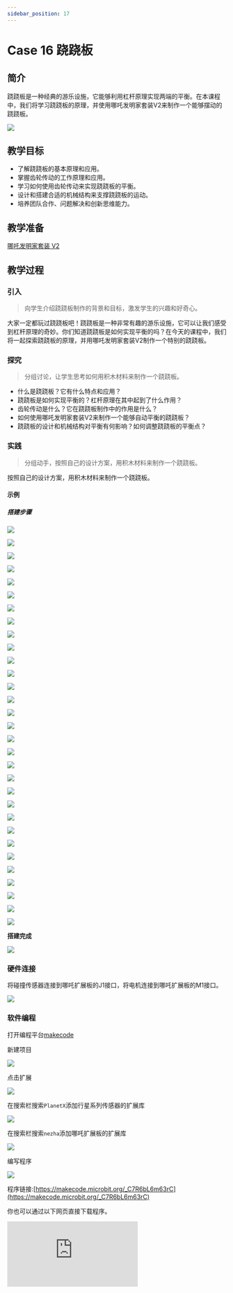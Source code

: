 ```yaml
---
sidebar_position: 17
---
```


# Case 16 跷跷板

## 简介

跷跷板是一种经典的游乐设施，它能够利用杠杆原理实现两端的平衡。在本课程中，我们将学习跷跷板的原理，并使用哪吒发明家套装V2来制作一个能够摆动的跷跷板。

![](./images/nezha-inventors-kit-v2-case-16-01.png)

## 教学目标

- 了解跷跷板的基本原理和应用。
- 掌握齿轮传动的工作原理和应用。
- 学习如何使用齿轮传动来实现跷跷板的平衡。
- 设计和搭建合适的机械结构来支撑跷跷板的运动。
- 培养团队合作、问题解决和创新思维能力。

## 教学准备

[哪吒发明家套装 V2](https://www.elecfreaks.com/nezha-inventor-s-kit-v2-for-micro-bit.html)


## 教学过程

### 引入

>向学生介绍跷跷板制作的背景和目标，激发学生的兴趣和好奇心。

大家一定都玩过跷跷板吧！跷跷板是一种非常有趣的游乐设施，它可以让我们感受到杠杆原理的奇妙。你们知道跷跷板是如何实现平衡的吗？在今天的课程中，我们将一起探索跷跷板的原理，并用哪吒发明家套装V2制作一个特别的跷跷板。

### 探究

>分组讨论，让学生思考如何用积木材料来制作一个跷跷板。

- 什么是跷跷板？它有什么特点和应用？
- 跷跷板是如何实现平衡的？杠杆原理在其中起到了什么作用？
- 齿轮传动是什么？它在跷跷板制作中的作用是什么？
- 如何使用哪吒发明家套装V2来制作一个能够自动平衡的跷跷板？
- 跷跷板的设计和机械结构对平衡有何影响？如何调整跷跷板的平衡点？

### 实践

>分组动手，按照自己的设计方案，用积木材料来制作一个跷跷板。

按照自己的设计方案，用积木材料来制作一个跷跷板。



#### 示例

##### 搭建步骤

![](./images/nezha-inventors-kit-v2-step-16-01.png)

![](./images/nezha-inventors-kit-v2-step-16-02.png)

![](./images/nezha-inventors-kit-v2-step-16-03.png)

![](./images/nezha-inventors-kit-v2-step-16-04.png)

![](./images/nezha-inventors-kit-v2-step-16-05.png)

![](./images/nezha-inventors-kit-v2-step-16-06.png)

![](./images/nezha-inventors-kit-v2-step-16-07.png)

![](./images/nezha-inventors-kit-v2-step-16-08.png)

![](./images/nezha-inventors-kit-v2-step-16-09.png)

![](./images/nezha-inventors-kit-v2-step-16-10.png)

![](./images/nezha-inventors-kit-v2-step-16-11.png)

![](./images/nezha-inventors-kit-v2-step-16-12.png)

![](./images/nezha-inventors-kit-v2-step-16-13.png)

![](./images/nezha-inventors-kit-v2-step-16-14.png)

![](./images/nezha-inventors-kit-v2-step-16-15.png)

![](./images/nezha-inventors-kit-v2-step-16-16.png)

![](./images/nezha-inventors-kit-v2-step-16-17.png)

![](./images/nezha-inventors-kit-v2-step-16-18.png)

![](./images/nezha-inventors-kit-v2-step-16-19.png)

![](./images/nezha-inventors-kit-v2-step-16-20.png)

![](./images/nezha-inventors-kit-v2-step-16-21.png)

![](./images/nezha-inventors-kit-v2-step-16-22.png)

![](./images/nezha-inventors-kit-v2-step-16-23.png)

![](./images/nezha-inventors-kit-v2-step-16-24.png)

![](./images/nezha-inventors-kit-v2-step-16-25.png)

![](./images/nezha-inventors-kit-v2-step-16-26.png)

![](./images/nezha-inventors-kit-v2-step-16-27.png)

![](./images/nezha-inventors-kit-v2-step-16-28.png)

![](./images/nezha-inventors-kit-v2-step-16-29.png)

![](./images/nezha-inventors-kit-v2-step-16-30.png)

![](./images/nezha-inventors-kit-v2-step-16-31.png)

**搭建完成**

![](./images/nezha-inventors-kit-v2-case-16-01.png)

### 硬件连接

将碰撞传感器连接到哪吒扩展板的J1接口，将电机连接到哪吒扩展板的M1接口。

![](./images/nezha-inventors-kit-v2-case-16-02.png)

### 软件编程

打开编程平台[makecode](https://makecode.microbit.org/#)

新建项目

![](./images/nezha-inventors-kit-v2-case-19-03.png)

点击扩展

![](./images/nezha-inventors-kit-v2-case-19-04.png)


在搜索栏搜索`PlanetX`添加行星系列传感器的扩展库

![](./images/nezha-inventors-kit-v2-case-19-05.png)

在搜索栏搜索`nezha`添加哪吒扩展板的扩展库

![](./images/nezha-inventors-kit-v2-case-19-06.png)

编写程序

![](./images/nezha-inventors-kit-v2-case-16-07.png)


程序链接:[https://makecode.microbit.org/_C7R6bL6m63rC](https://makecode.microbit.org/_C7R6bL6m63rC)

你也可以通过以下网页直接下载程序。

<div
    style={{
        position: 'relative',
        paddingBottom: '60%',
        overflow: 'hidden',
    }}
>
    <iframe
        src="https://makecode.microbit.org/_C7R6bL6m63rC"
        frameborder="0"
        sandbox="allow-popups allow-forms allow-scripts allow-same-origin"
        style={{
            position: 'absolute',
            width: '100%',
            height: '100%',
        }}
    />
</div>



### 展示

>分组展示，比较各组的成果和效果。

#### 示例案例效果

按下碰撞传感器，跷跷板开始运行，再次按下碰撞传感器，跷跷板停止运行。

![](./images/nezha-inventors-kit-v2-case-16.gif)

### 反思

>分组分享，让每组的学生分享自己的制作过程和心得，总结自己遇到的问题和解决办法，评价自己的优点和不足。
